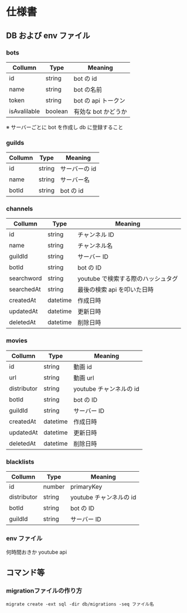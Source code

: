 # 仕様書

## DB および env ファイル

### bots

| Collumn      | Type    | Meaning             |
| ------------ | ------- | ------------------- |
| id           | string  | bot の id           |
| name         | string  | bot の名前          |
| token        | string  | bot の api トークン |
| isAvalilable | boolean | 有効な bot かどうか |

※ サーバーごとに bot を作成し db に登録すること

### guilds

| Collumn | Type   | Meaning       |
| ------- | ------ | ------------- |
| id      | string | サーバーの id |
| name    | string | サーバー名    |
| botId   | string | bot の id     |

### channels

| Collumn    | Type     | Meaning                            |
| ---------- | -------- | ---------------------------------- |
| id         | string   | チャンネル ID                      |
| name       | string   | チャンネル名                       |
| guildId    | string   | サーバー ID                        |
| botId      | string   | bot の ID                          |
| searchword | string   | youtube で検索する際のハッシュタグ |
| searchedAt | string   | 最後の検索 api を叩いた日時        |
| createdAt  | datetime | 作成日時 　　　　　　　　　　　　  |
| updatedAt  | datetime | 更新日時 　　　　　　　　　　　　  |
| deletedAt  | datetime | 削除日時 　　　　　　　　　　　　  |

### movies

| Collumn     | Type     | Meaning                 |
| ----------- | -------- | ----------------------- |
| id          | string   | 動画 id                 |
| url         | string   | 動画 url                |
| distributor | string   | youtube チャンネルの id |
| botId       | string   | bot の ID               |
| guildId     | string   | サーバー ID             |
| createdAt   | datetime | 作成日時 　　　　　　　 |
| updatedAt   | datetime | 更新日時 　　　　　　　 |
| deletedAt   | datetime | 削除日時 　　　　　　　 |

### blacklists

| Collumn     | Type   | Meaning                 |
| ----------- | ------ | ----------------------- |
| id          | number | primaryKey              |
| distributor | string | youtube チャンネルの id |
| botId       | string | bot の ID               |
| guildId     | string | サーバー ID             |

### env ファイル

何時間おきか
youtube api


## コマンド等

### migrationファイルの作り方
```
migrate create -ext sql -dir db/migrations -seq ファイル名
```